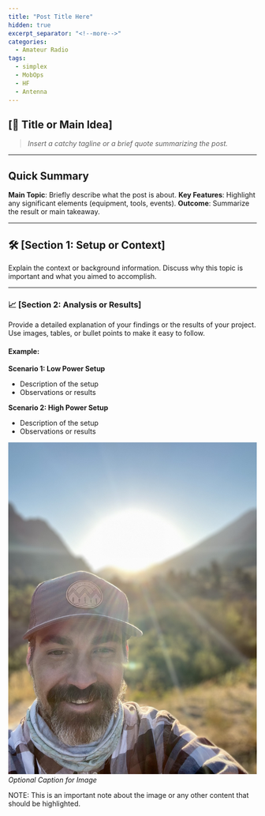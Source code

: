 ```yaml
---
title: "Post Title Here"
hidden: true
excerpt_separator: "<!--more-->"
categories:
  - Amateur Radio
tags:
  - simplex
  - MobOps
  - HF
  - Antenna
---
```


\[📡 Title or Main Idea\]
-------------------------

> _Insert a catchy tagline or a brief quote summarizing the post._

* * *

Quick Summary
-------------

**Main Topic**: Briefly describe what the post is about.
**Key Features**: Highlight any significant elements (equipment, tools, events).
**Outcome**: Summarize the result or main takeaway.

* * *

🛠 \[Section 1: Setup or Context\]
----------------------------------

Explain the context or background information. Discuss why this topic is important and what you aimed to accomplish.

* * *

### 📈 \[Section 2: Analysis or Results\]

Provide a detailed explanation of your findings or the results of your project. Use images, tables, or bullet points to make it easy to follow.

#### Example:

**Scenario 1: Low Power Setup**

*   Description of the setup
*   Observations or results

**Scenario 2: High Power Setup**

*   Description of the setup
*   Observations or results

<MarginNote>![Image 4: Example Image](../images/me-medano-pass.jpg) _Optional Caption for Image_</MarginNote>

<MarginNote>NOTE: This is an important note about the image or any other content that should be highlighted.</MarginNote>
